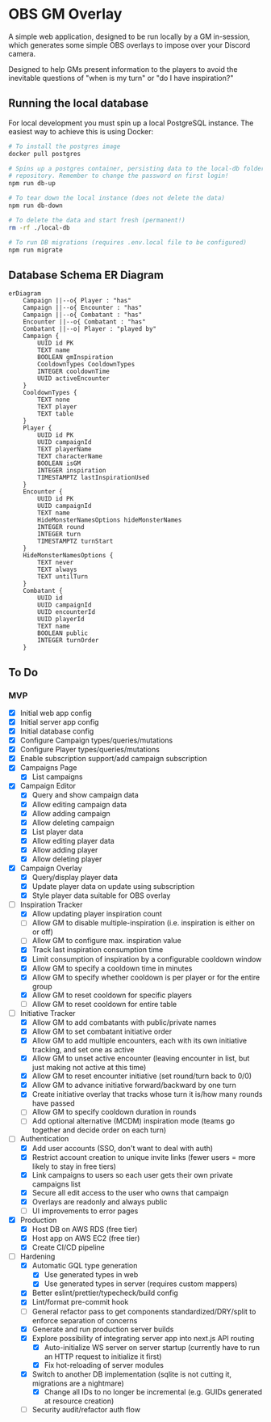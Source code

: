 # OBS GM Overlay

A simple web application, designed to be run locally by a GM in-session, which
generates some simple OBS overlays to impose over your Discord camera.

Designed to help GMs present information to the players to avoid the inevitable
questions of "when is my turn" or "do I have inspiration?"

## Running the local database

For local development you must spin up a local PostgreSQL instance. The easiest
way to achieve this is using Docker:

```sh
# To install the postgres image
docker pull postgres

# Spins up a postgres container, persisting data to the local-db folder in this
# repository. Remember to change the password on first login!
npm run db-up

# To tear down the local instance (does not delete the data)
npm run db-down

# To delete the data and start fresh (permanent!)
rm -rf ./local-db

# To run DB migrations (requires .env.local file to be configured)
npm run migrate
```

## Database Schema ER Diagram

```mermaid
erDiagram
    Campaign ||--o{ Player : "has"
    Campaign ||--o{ Encounter : "has"
    Campaign ||--o{ Combatant : "has"
    Encounter ||--o{ Combatant : "has"
    Combatant ||--o| Player : "played by"
    Campaign {
        UUID id PK
        TEXT name
        BOOLEAN gmInspiration
        CooldownTypes CooldownTypes
        INTEGER cooldownTime
        UUID activeEncounter
    }
    CooldownTypes {
        TEXT none
        TEXT player
        TEXT table
    }
    Player {
        UUID id PK
        UUID campaignId
        TEXT playerName
        TEXT characterName
        BOOLEAN isGM
        INTEGER inspiration
        TIMESTAMPTZ lastInspirationUsed
    }
    Encounter {
        UUID id PK
        UUID campaignId
        TEXT name
        HideMonsterNamesOptions hideMonsterNames
        INTEGER round
        INTEGER turn
        TIMESTAMPTZ turnStart
    }
    HideMonsterNamesOptions {
        TEXT never
        TEXT always
        TEXT untilTurn
    }
    Combatant {
        UUID id
        UUID campaignId
        UUID encounterId
        UUID playerId
        TEXT name
        BOOLEAN public
        INTEGER turnOrder
    }
```

## To Do

### MVP

- [x] Initial web app config
- [x] Initial server app config
- [x] Initial database config
- [x] Configure Campaign types/queries/mutations
- [x] Configure Player types/queries/mutations
- [x] Enable subscription support/add campaign subscription
- [x] Campaigns Page
  - [x] List campaigns
- [x] Campaign Editor
  - [x] Query and show campaign data
  - [x] Allow editing campaign data
  - [x] Allow adding campaign
  - [x] Allow deleting campaign
  - [x] List player data
  - [x] Allow editing player data
  - [x] Allow adding player
  - [x] Allow deleting player
- [x] Campaign Overlay
  - [x] Query/display player data
  - [x] Update player data on update using subscription
  - [x] Style player data suitable for OBS overlay
- [ ] Inspiration Tracker
  - [x] Allow updating player inspiration count
  - [ ] Allow GM to disable multiple-inspiration (i.e. inspiration is either on or off)
  - [ ] Allow GM to configure max. inspiration value
  - [x] Track last inspiration consumption time
  - [x] Limit consumption of inspiration by a configurable cooldown window
  - [x] Allow GM to specify a cooldown time in minutes
  - [x] Allow GM to specify whether cooldown is per player or for the entire group
  - [x] Allow GM to reset cooldown for specific players
  - [ ] Allow GM to reset cooldown for entire table
- [ ] Initiative Tracker
  - [x] Allow GM to add combatants with public/private names
  - [x] Allow GM to set combatant initiative order
  - [x] Allow GM to add multiple encounters, each with its own initiative tracking, and set one as active
  - [x] Allow GM to unset active encounter (leaving encounter in list, but just making not active at this time)
  - [x] Allow GM to reset encounter initiative (set round/turn back to 0/0)
  - [x] Allow GM to advance initiative forward/backward by one turn
  - [x] Create initiative overlay that tracks whose turn it is/how many rounds have passed
  - [ ] Allow GM to specify cooldown duration in rounds
  - [ ] Add optional alternative (MCDM) inspiration mode (teams go together and decide order on each turn)
- [ ] Authentication
  - [x] Add user accounts (SSO, don't want to deal with auth)
  - [x] Restrict account creation to unique invite links (fewer users = more likely to stay in free tiers)
  - [x] Link campaigns to users so each user gets their own private campaigns list
  - [x] Secure all edit access to the user who owns that campaign
  - [x] Overlays are readonly and always public
  - [ ] UI improvements to error pages
- [x] Production
  - [x] Host DB on AWS RDS (free tier)
  - [x] Host app on AWS EC2 (free tier)
  - [x] Create CI/CD pipeline
- [ ] Hardening
  - [x] Automatic GQL type generation
    - [x] Use generated types in web
    - [x] Use generated types in server (requires custom mappers)
  - [x] Better eslint/prettier/typecheck/build config
  - [x] Lint/format pre-commit hook
  - [ ] General refactor pass to get components standardized/DRY/split to enforce separation of concerns
  - [x] Generate and run production server builds
  - [x] Explore possibility of integrating server app into next.js API routing
    - [x] Auto-initialize WS server on server startup (currently have to run an HTTP request to initialize it first)
    - [x] Fix hot-reloading of server modules
  - [x] Switch to another DB implementation (sqlite is not cutting it, migrations are a nightmare)
    - [x] Change all IDs to no longer be incremental (e.g. GUIDs generated at resource creation)
  - [ ] Security audit/refactor auth flow
